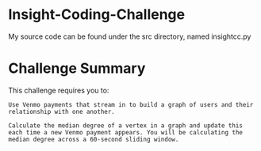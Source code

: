# Insight-Coding-Challenge

My source code can be found under the src directory, named insightcc.py

# Challenge Summary

This challenge requires you to:

    Use Venmo payments that stream in to build a graph of users and their relationship with one another.

    Calculate the median degree of a vertex in a graph and update this each time a new Venmo payment appears. You will be calculating the median degree across a 60-second sliding window.

